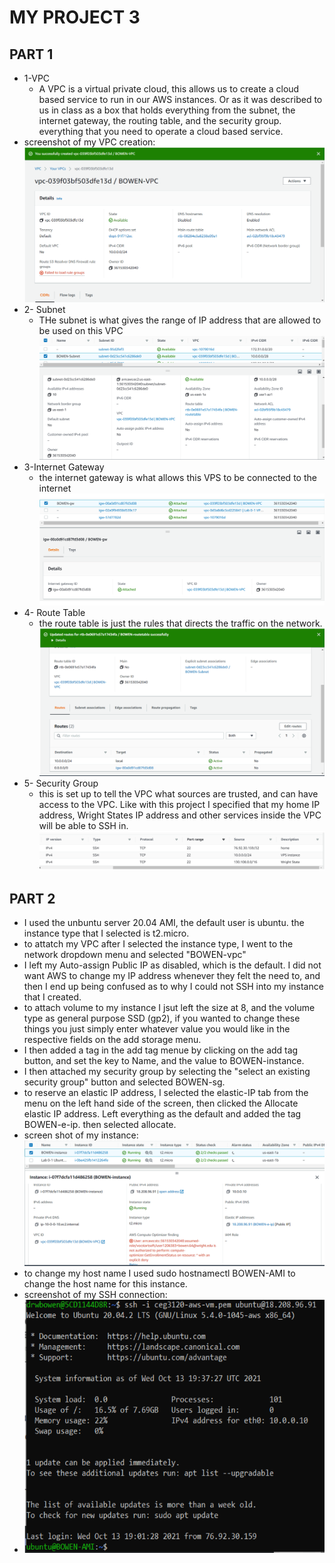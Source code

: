 # MY PROJECT 3

## PART 1
- 1-VPC
    - A VPC is a virtual private cloud, this allows us to create a cloud based service to run in our AWS instances. Or as it was described to us in class as a box that holds everything from the subnet, the internet gateway, the routing table, and the security group. everything that you need to operate a cloud based service.
- screenshot of my VPC creation: 
![VPCCreated](images/VPCCreated.PNG)
- 2- Subnet
    - THe subnet is what gives the range of IP address that are allowed to be used on this VPC
![subnet](images/subnet.png)
- 3-Internet Gateway
    - the internet gateway is what allows this VPS to be connected to the internet
![Gw](images/GW.png)
- 4- Route Table
    - the route table is just the rules that directs the traffic on the network.
![RT](images/RT.png)
- 5- Security Group
    - this is set up to tell the VPC what sources are trusted, and can have access to the VPC. Like with this project I specified that my home IP address, Wright States IP address and other services inside the VPC will be able to SSH in.
![SG](images/SG.png)

## PART 2
- I used the unbuntu server 20.04 AMI, the default user is ubuntu. the instance type that I selected is t2.micro. 
- to attatch my VPC after I selected the instance type, I went to the network dropdown menu and selected "BOWEN-vpc"
- I left my Auto-assign Public IP as disabled, which is the default. I did not want AWS to change my IP address whenever they felt the need to, and then I end up being confused as to why I could not SSH into my instance that I created. 
- to attach volume to my instance I jsut left the size at 8, and the volume type as general purpose SSD (gp2), if you wanted to change these things you just simply enter whatever value you would like in the respective fields on the add storage menu. 
- I then added a tag in the add tag menue by clicking on the add tag button, and set the key to Name, and the value to BOWEN-instance.
- I then attached my security group by selecting the "select an existing security group" button and selected BOWEN-sg.
- to reserve an elastic IP address, I selected the elastic-IP tab from the menu on the left hand side of the screen, then clicked the Allocate elastic IP address. Left everything as the default and added the tag BOWEN-e-ip. then selected allocate. 
- screen shot of my instance:
![instance](images/instance.png)
- to change my host name I used sudo hostnamectl BOWEN-AMI to change the host name for this instance. 
- screenshot of my SSH connection:
- ![SSH](images/SSH.png)
